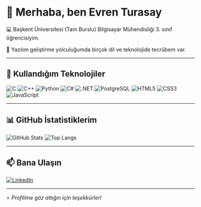 # 👋 Merhaba, ben Evren Turasay

💻 Başkent Üniversitesi (Tam Burslu) Bilgisayar Mühendisliği 3. sınıf öğrencisiyim.

🚀 Yazılım geliştirme yolculuğumda birçok dil ve teknolojide tecrübem var.

---

## 🔧 Kullandığım Teknolojiler

![C](https://img.shields.io/badge/C-A8B9CC?style=for-the-badge&logo=c&logoColor=white)
![C++](https://img.shields.io/badge/C++-00599C?style=for-the-badge&logo=cplusplus&logoColor=white)
![Python](https://img.shields.io/badge/Python-3776AB?style=for-the-badge&logo=python&logoColor=white)
![C#](https://img.shields.io/badge/C%23-239120?style=for-the-badge&logo=csharp&logoColor=white)
![.NET](https://img.shields.io/badge/.NET-512BD4?style=for-the-badge&logo=dotnet&logoColor=white)
![PostgreSQL](https://img.shields.io/badge/PostgreSQL-316192?style=for-the-badge&logo=postgresql&logoColor=white)
![HTML5](https://img.shields.io/badge/HTML5-E34F26?style=for-the-badge&logo=html5&logoColor=white)
![CSS3](https://img.shields.io/badge/CSS3-1572B6?style=for-the-badge&logo=css3&logoColor=white)
![JavaScript](https://img.shields.io/badge/JavaScript-F7DF1E?style=for-the-badge&logo=javascript&logoColor=black)

---

## 📊 GitHub İstatistiklerim

![GitHub Stats](https://github-readme-stats.vercel.app/api?username=evrenturasay&show_icons=true&theme=tokyonight)
![Top Langs](https://github-readme-stats.vercel.app/api/top-langs/?username=evrenturasay&layout=compact&theme=tokyonight)

---

## 📫 Bana Ulaşın
[![LinkedIn](https://img.shields.io/badge/LinkedIn-0A66C2?style=for-the-badge&logo=linkedin&logoColor=white)](https://www.linkedin.com/in/evrenturasay/)


---

⭐ _Profilime göz attığın için teşekkürler!_

